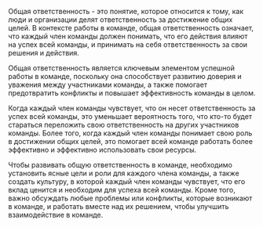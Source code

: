 Общая ответственность - это понятие, которое относится к тому, как люди и организации делят ответственность за достижение общих целей. В контексте работы в команде, общая ответственность означает, что каждый член команды должен понимать, что его действия влияют на успех всей команды, и принимать на себя ответственность за свои решения и действия.

Общая ответственность является ключевым элементом успешной работы в команде, поскольку она способствует развитию доверия и уважения между участниками команды, а также помогает предотвратить конфликты и повышает эффективность команды в целом.

Когда каждый член команды чувствует, что он несет ответственность за успех всей команды, это уменьшает вероятность того, что кто-то будет стараться переложить свою ответственность на других участников команды. Более того, когда каждый член команды понимает свою роль в достижении общих целей, это помогает всей команде работать более эффективно и эффективно использовать свои ресурсы.

Чтобы развивать общую ответственность в команде, необходимо установить ясные цели и роли для каждого члена команды, а также создать культуру, в которой каждый член команды чувствует, что его вклад ценится и необходим для успеха всей команды. Кроме того, важно обсуждать любые проблемы или конфликты, которые возникают в команде, и работать вместе над их решением, чтобы улучшить взаимодействие в команде.